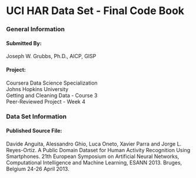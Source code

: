 # UCI HAR Data Set - Final Code Book

### General Information  

#### Submitted By:  
Joseph W. Grubbs, Ph.D., AICP, GISP

#### Project:  
Coursera Data Science Specialization  
Johns Hopkins University  
Getting and Cleaning Data - Course 3  
Peer-Reviewed Project - Week 4  

### Data Set Information




#### Published Source File:  
Davide Anguita, Alessandro Ghio, Luca Oneto, Xavier Parra and Jorge L. Reyes-Ortiz. A Public Domain Dataset for Human Activity Recognition Using Smartphones. 21th European Symposium on Artificial Neural Networks, Computational Intelligence and Machine Learning, ESANN 2013. Bruges, Belgium 24-26 April 2013.
